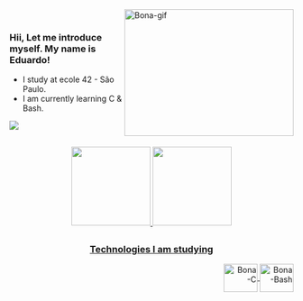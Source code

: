 <img align="right" alt="Bona-gif" height="225px" width="300px" src="https://cdn.discordapp.com/attachments/575471699798261760/899838743060561920/undefined_-_Imgur.gif">
<br>

### Hii, Let me introduce myself. My name is Eduardo!
 - I study at ecole 42 - São Paulo.
 - I am currently learning C & Bash.

 <a href="https://www.linkedin.com/in/eduardo-bonamico-viana-2b23b721b" target="_blank"><img src="https://img.shields.io/badge/-LinkedIn-%230077B5?style=for-the-badge&logo=linkedin&logoColor=white" target="_blank"></a> 
 


##

<div align="center">
  <a href="https://github.com/edubona8">
  <img height="140em" src="https://github-readme-stats.vercel.app/api?username=edubona8&show_icons=true&theme=dark&include_all_commits=true&count_private=true"/>
  <img height="140em" src="https://github-readme-stats.vercel.app/api/top-langs/?username=edubona8&layout=compact&langs_count=7&theme=dark"/>
    
##
 
 ### Technologies I am studying
<div display="block" img align="right">
 <img align="center" alt="Bona-C" height="50" width="60" src="https://cdn.jsdelivr.net/gh/devicons/devicon/icons/c/c-original.svg">
 <img align="center" alt="Bona-Bash" height="50" width="60" src="https://cdn.jsdelivr.net/gh/devicons/devicon/icons/bash/bash-original.svg">
  
</div>
  
  ##
 

